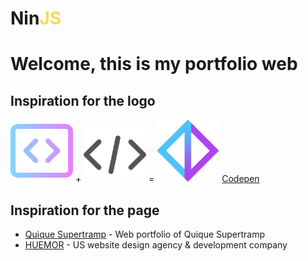 <h1 >Nin<span style="color:#F8D859;">JS</span></h1>


# Welcome, this is my portfolio web

## Inspiration for the logo

<img src="/public/logoGradiant.png" alt="logoGradiant" width="100"/> +
<img src="/public/logoGris.png" alt="logoGris" width="100"/> =
<img src="/public/favicon.png" alt="logo" width="100"/>
[Codepen]

## Inspiration for the page

- [Quique Supertramp] - Web portfolio of Quique Supertramp
- [HUEMOR] - US website design agency & development company

[quique supertramp]: https://quiquesupertramp.github.io/portfolio/
[huemor]: https://huemor.rocks
[codepen]: https://codepen.io/charly8888/pen/VwyJeor
